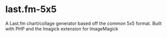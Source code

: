 # last.fm-5x5
A Last.fm chart/collage generator based off the common 5x5 format. Built with PHP and the Imagick extension for ImageMagick 
